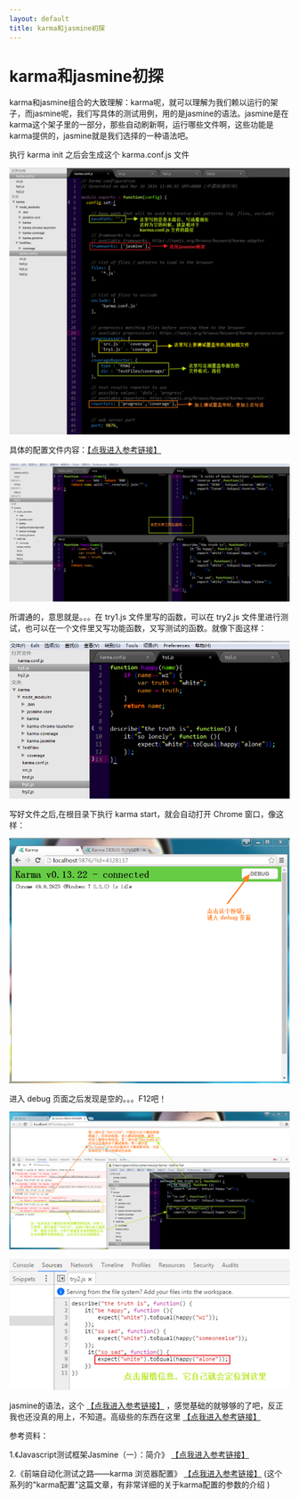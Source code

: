 ```yaml
---
layout: default
title: karma和jasmine初探
---
```



karma和jasmine初探
===================


karma和jasmine组合的大致理解：karma呢，就可以理解为我们赖以运行的架子，而jasmine呢，我们写具体的测试用例，用的是jasmine的语法。jasmine是在karma这个架子里的一部分，那些自动刷新啊，运行哪些文件啊，这些功能是karma提供的，jasmine就是我们选择的一种语法吧。

执行 karma init 之后会生成这个 karma.conf.js 文件 

![tree](https://raw.githubusercontent.com/wznonstop/wznonstop.github.io/master/images/2016-03-18-1.png)

具体的配置文件内容：[【点我进入参考链接】](http://www.cnblogs.com/wushangjue/p/4539189.html "reference")

![tree](https://raw.githubusercontent.com/wznonstop/wznonstop.github.io/master/images/2016-03-18-2.png)

所谓通的，意思就是。。。在 try1.js 文件里写的函数，可以在 try2.js 文件里进行测试，也可以在一个文件里又写功能函数，又写测试的函数。就像下面这样：

![tree](https://raw.githubusercontent.com/wznonstop/wznonstop.github.io/master/images/2016-03-18-3.png)

写好文件之后,在根目录下执行 karma start，就会自动打开 Chrome 窗口，像这样：

![tree](https://raw.githubusercontent.com/wznonstop/wznonstop.github.io/master/images/2016-03-18-4.png)

进入 debug 页面之后发现是空的。。。F12吧！

![tree](https://raw.githubusercontent.com/wznonstop/wznonstop.github.io/master/images/2016-03-18-5.png)

![tree](https://raw.githubusercontent.com/wznonstop/wznonstop.github.io/master/images/2016-03-18-6.png)

jasmine的语法，这个 [【点我进入参考链接】](http://www.cnblogs.com/wushangjue/p/4541209.html "reference") ，感觉基础的就够够的了吧，反正我也还没真的用上，不知道。高级些的东西在这里 [【点我进入参考链接】](http://www.cnblogs.com/wushangjue/p/4575826.html "reference") 

参考资料：

1.《Javascript测试框架Jasmine（一）：简介》 [【点我进入参考链接】](http://keenwon.com/1191.html "reference")

2.《前端自动化测试之路——karma 浏览器配置》 [【点我进入参考链接】](http://www.html-js.com/article/2544 "reference") (这个系列的"karma配置"这篇文章，有非常详细的关于karma配置的参数的介绍 )















